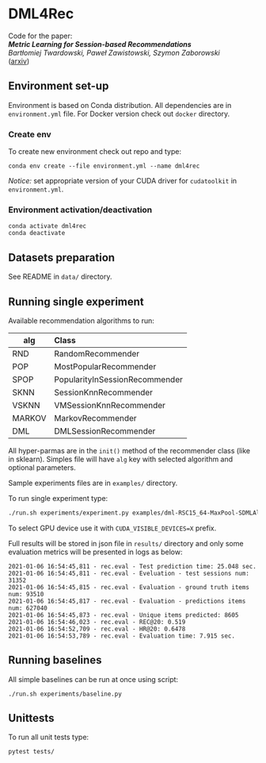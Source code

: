 # DML4Rec

Code for the paper:  
_**Metric Learning for Session-based Recommendations**_  
*Bartłomiej Twardowski, Paweł Zawistowski, Szymon Zaborowski*  
([arxiv](https://arxiv.org/abs/2101.02655))

## Environment set-up

Environment is based on Conda distribution. 
All dependencies are in `environment.yml` file.
For Docker version check out `docker` directory.

### Create env

To create new environment check out repo and type: 
```
conda env create --file environment.yml --name dml4rec
```

*Notice:* set appropriate version of your CUDA driver for `cudatoolkit` in `environment.yml`.

### Environment activation/deactivation 

```
conda activate dml4rec
conda deactivate
```

## Datasets preparation

See README in `data/` directory.

## Running single experiment

Available recommendation algorithms to run:

| alg           | Class                             |
| ------------- |:----------------------------------|
| RND           | RandomRecommender                 |
| POP           | MostPopularRecommender            |
| SPOP          | PopularityInSessionRecommender    |
| SKNN          | SessionKnnRecommender             |
| VSKNN         | VMSessionKnnRecommender           |
| MARKOV        | MarkovRecommender                 |
| DML           | DMLSessionRecommender             |


All hyper-parmas are in the `init()` method of the recommender class (like in sklearn). Simples file will have `alg` key with selected algorithm and optional parameters. 

Sample experiments files are in `examples/` directory. 

To run single experiment type: 
```bash
./run.sh experiments/experiment.py examples/dml-RSC15_64-MaxPool-SDMLAllLoss.json
```

To select GPU device use it with `CUDA_VISIBLE_DEVICES=X` prefix.

Full results will be stored in json file in `results/` directory and only some evaluation metrics will be presented in logs as below: 

```
2021-01-06 16:54:45,811 - rec.eval - Test prediction time: 25.048 sec.
2021-01-06 16:54:45,811 - rec.eval - Eveluation - test sessions num: 31352
2021-01-06 16:54:45,815 - rec.eval - Evaluation - ground truth items num: 93510
2021-01-06 16:54:45,817 - rec.eval - Evaluation - predictions items num: 627040
2021-01-06 16:54:45,873 - rec.eval - Unique items predicted: 8605
2021-01-06 16:54:46,023 - rec.eval - REC@20: 0.519
2021-01-06 16:54:52,709 - rec.eval - HR@20: 0.6478
2021-01-06 16:54:53,789 - rec.eval - Evaluation time: 7.915 sec.
```

## Running baselines

All simple baselines can be run at once using script:

```
./run.sh experiments/baseline.py
```

## Unittests

To run all unit tests type: 

```
pytest tests/
```
